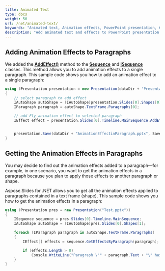 ```yaml
---
title: Animated Text
type: docs
weight: 50
url: /net/animated-text/
keywords: "Animated text, Animation effects, PowerPoint presentation, C#, Csharp, Aspose.Slides for .NET"
description: "Add animated text and effects to PowerPoint presentation in C# or .NET"
---
```


## Adding Animation Effects to Paragraphs

We added the [**AddEffect()**](https://apireference.aspose.com/net/slides/aspose.slides.animation/sequence/methods/addeffect/index) method to the [**Sequence**](https://apireference.aspose.com/net/slides/aspose.slides.animation/sequence) and [**ISequence**](https://apireference.aspose.com/net/slides/aspose.slides.animation/isequence) classes. This method allows you to add animation effects to a single paragraph. This sample code shows you how to add an animation effect to a single paragraph:

```c#
using (Presentation presentation = new Presentation(dataDir + "Presentation1.pptx"))
{
    // select paragraph to add effect
    IAutoShape autoShape = (IAutoShape)presentation.Slides[0].Shapes[0];
    IParagraph paragraph = autoShape.TextFrame.Paragraphs[0];

    // add Fly animation effect to selected paragraph
    IEffect effect = presentation.Slides[0].Timeline.MainSequence.AddEffect(paragraph, EffectType.Fly, EffectSubtype.Left, EffectTriggerType.OnClick);


    presentation.Save(dataDir + "AnimationEffectinParagraph.pptx", SaveFormat.Pptx);
}
```



## Getting the Animation Effects in Paragraphs

You may decide to find out the animation effects added to a paragraph—for example, in one scenario, you want to get the animation effects in a paragraph because you plan to apply those effects to another paragraph or shape.

Aspose.Slides for .NET allows you to get all the animation effects applied to paragraphs contained in a text frame (shape). This sample code shows you how to get the animation effects in a paragraph:

```c#
using (Presentation pres = new Presentation("Test.pptx"))
{
	ISequence sequence = pres.Slides[0].Timeline.MainSequence;
	IAutoShape autoShape = (IAutoShape)pres.Slides[0].Shapes[1];

	foreach (IParagraph paragraph in autoShape.TextFrame.Paragraphs)
	{
		IEffect[] effects = sequence.GetEffectsByParagraph(paragraph);

		if (effects.Length > 0)
			Console.WriteLine("Paragraph \"" + paragraph.Text + "\" has " + effects[0].Type + " effect.");
	}
}
```

